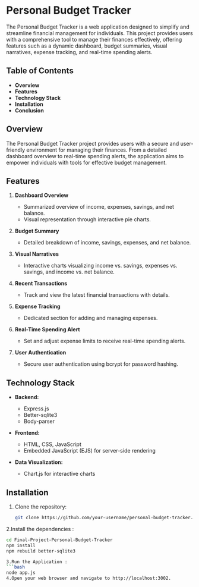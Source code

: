 # Personal Budget Tracker

The Personal Budget Tracker is a web application designed to simplify and streamline financial management for individuals. This project provides users with a comprehensive tool to manage their finances effectively, offering features such as a dynamic dashboard, budget summaries, visual narratives, expense tracking, and real-time spending alerts.

## Table of Contents

- **Overview**
- **Features**
- **Technology Stack**
- **Installation**
- **Conclusion**

## Overview

The Personal Budget Tracker project provides users with a secure and user-friendly environment for managing their finances. From a detailed dashboard overview to real-time spending alerts, the application aims to empower individuals with tools for effective budget management.

## Features

1. **Dashboard Overview**
   - Summarized overview of income, expenses, savings, and net balance.
   - Visual representation through interactive pie charts.

2. **Budget Summary**
   - Detailed breakdown of income, savings, expenses, and net balance.

3. **Visual Narratives**
   - Interactive charts visualizing income vs. savings, expenses vs. savings, and income vs. net balance.

4. **Recent Transactions**
   - Track and view the latest financial transactions with details.

5. **Expense Tracking**
   - Dedicated section for adding and managing expenses.

6. **Real-Time Spending Alert**
   - Set and adjust expense limits to receive real-time spending alerts.

7. **User Authentication**
   - Secure user authentication using bcrypt for password hashing.

## Technology Stack

- **Backend:**
  - Express.js
  - Better-sqlite3
  - Body-parser

- **Frontend:**
  - HTML, CSS, JavaScript
  - Embedded JavaScript (EJS) for server-side rendering

- **Data Visualization:**
  - Chart.js for interactive charts

## Installation

1. Clone the repository:

   ```bash
   git clone https://github.com/your-username/personal-budget-tracker.git

2.Install the dependencies :
  ```bash
  cd Final-Project-Personal-Budget-Tracker
  npm install
  npm rebuild better-sqlite3

3.Run the Application :
```bash
  node app.js
4.Open your web browser and navigate to http://localhost:3002.







